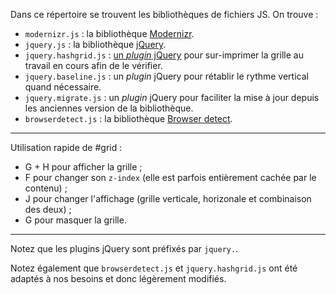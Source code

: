 Dans ce répertoire se trouvent les bibliothèques de fichiers JS. On trouve :

 - `modernizr.js`       : la bibliothèque [Modernizr](http://modernizr.com/).
 - `jquery.js`          : la bibliothèque [jQuery](http://jquery.com/).
 - `jquery.hashgrid.js` : [un _plugin_ jQuery](http://hashgrid.com/) pour sur-imprimer la grille au travail en cours afin de le vérifier.
 - `jquery.baseline.js` :  un _plugin_ jQuery pour rétablir le rythme vertical quand nécessaire.
 - `jquery.migrate.js`  :  un _plugin_ jQuery pour faciliter la mise à jour depuis les anciennes version de la bibliothèque.
 - `browserdetect.js`   : la bibliothèque [Browser detect](http://www.quirksmode.org/js/detect.html).

---

Utilisation rapide de #grid : 

 - G + H pour afficher la grille ;
 - F pour changer son `z-index` (elle est parfois entièrement cachée par le contenu) ;
 - J pour changer l'affichage (grille verticale, horizonale et combinaison des deux) ;
 - G pour masquer la grille.

---

Notez que les plugins jQuery sont préfixés par `jquery.`.

Notez également que `browserdetect.js` et `jquery.hashgrid.js` ont été adaptés à nos besoins et donc légèrement modifiés.